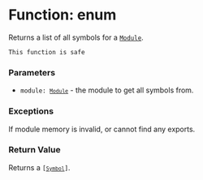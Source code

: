 # Function: enum

Returns a list of all symbols for a [`Module`](./modules/module.md).


```admonish success title=""
This function is safe
```

### Parameters
- <code>module: [`Module`](./modules/module.md)</code> - the module to get all symbols from.

### Exceptions
If module memory is invalid, or cannot find any exports.

### Return Value
Returns a <code>[[`Symbol`](./objects-symbol.md)]</code>.
